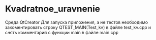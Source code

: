 # Kvadratnoe_uravnenie

Среда QtCreator 
Для запуска приложения, а не тестов необходимо закоментировать строку QTEST_MAIN(Test_kv) в файле test_kv.cpp и снять комментарий с функции
main в файле main.cpp
